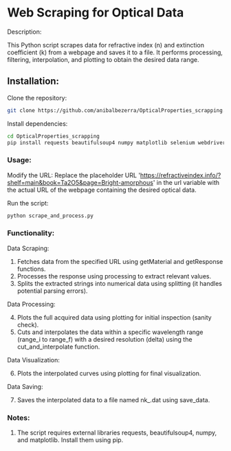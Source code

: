 # Web Scraping for Optical Data

Description:

This Python script scrapes data for refractive index (n) and extinction coefficient (k) from a webpage and saves it to a file. It performs processing, filtering, interpolation, and plotting to obtain the desired data range.

## Installation:

Clone the repository:
```Bash
git clone https://github.com/anibalbezerra/OpticalProperties_scrapping.git
```

Install dependencies:
```Bash
cd OpticalProperties_scrapping
pip install requests beautifulsoup4 numpy matplotlib selenium webdriver_manager
```

### Usage:

Modify the URL:
Replace the placeholder URL 'https://refractiveindex.info/?shelf=main&book=Ta2O5&page=Bright-amorphous' in the url variable with the actual URL of the webpage containing the desired optical data.

Run the script:
```Bash
python scrape_and_process.py
```

### Functionality:

Data Scraping:

1. Fetches data from the specified URL using getMaterial and getResponse functions.
2. Processes the response using processing to extract relevant values.
3. Splits the extracted strings into numerical data using splitting (it handles potential parsing errors).

Data Processing:

4. Plots the full acquired data using plotting for initial inspection (sanity check).
5. Cuts and interpolates the data within a specific wavelength range (range_i to range_f) with a desired resolution (delta) using the cut_and_interpolate function.

Data Visualization:

6. Plots the interpolated curves using plotting for final visualization.

Data Saving:

7. Saves the interpolated data to a file named nk_<material>.dat using save_data.

### Notes:

1. The script requires external libraries requests, beautifulsoup4, numpy, and matplotlib. Install them using pip.

   

